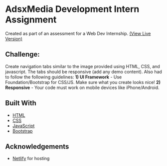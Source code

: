 # AdsxMedia Development Intern Assignment
Created as part of an assessment for a Web Dev Internship. <a href="https://accordion-to-tabs.netlify.app/">(View Live Version)</a>



## Challenge:
Create navigation tabs similar to the image provided using HTML, CSS, and javascript. The tabs should be responsive (add any demo content).
Also had to follow the following guidelines:
**1) UI Framework** - Use Foundation/Bootstrap for CSS/JS. Make sure what you create looks nice!
**2) Responsive** - Your code must work on mobile devices like iPhone/Android.



## Built With
- [HTML](https://developer.mozilla.org/en-US/docs/Web/HTML)
- [CSS](https://developer.mozilla.org/en-US/docs/Web/CSS)
- [JavaScript](https://developer.mozilla.org/en-US/docs/Web/JavaScript)
- [Bootstrap](https://getbootstrap.com/)



## Acknowledgements
- [Netlify](https://www.netlify.com/) for hosting
